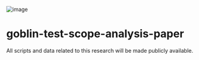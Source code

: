 ![image](https://github.com/user-attachments/assets/4ccaa232-99c6-4d31-829a-3042c5af8655)

# goblin-test-scope-analysis-paper
All scripts and data related to this research will be made publicly available.

